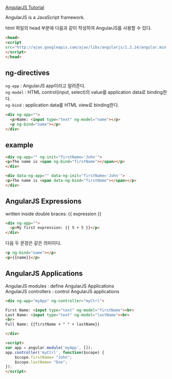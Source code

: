 [AngularJS Tutorial](http://www.w3schools.com/angular/)

AngularJS is a JavaScript framework.

html 파일의 head 부분에 다음과 같이 작성하여 AngularJS를 사용할 수 있다.

~~~html
<head>
<script 
src="http://ajax.googleapis.com/ajax/libs/angularjs/1.3.14/angular.min.js">
</script>
</head>
~~~

## ng-directives

`ng-app` : AngularJS app이라고 알려준다.  
`ng-model` : HTML control(input, select)의 value를 application data로 binding한다.  
`ng-bind` : application data를 HTML view로 binding한다.

~~~html
<div ng-app="">
  <p>Name: <input type="text" ng-model="name"></p>
  <p ng-bind="name"></p>
</div>
~~~

## example

~~~html
<div ng-app="" ng-init="firstName='John'">
<p>The name is <span ng-bind="firstName"></span></p>
</div>
~~~

~~~html
<div data-ng-app="" data-ng-init="firstName='John'">
<p>The name is <span data-ng-bind="firstName"></span></p>
</div>
~~~

## AngularJS Expressions

written inside double braces: {{ expression }}

~~~html
<div ng-app="">
  <p>My first expression: {{ 5 + 5 }}</p>
</div>
~~~

다음 두 문장은 같은 의미이다.

~~~html
<p ng-bind="name"></p>
<p>{{name}}</p>
~~~

## AngularJS Applications

AngularJS modules : define AngularJS Applications  
AngularJS controllers : control AngularJS applications  

~~~html
<div ng-app="myApp" ng-controller="myCtrl">

First Name: <input type="text" ng-model="firstName"><br>
Last Name: <input type="text" ng-model="lastName"><br>
<br>
Full Name: {{firstName + " " + lastName}}

</div>

<script>
var app = angular.module('myApp', []);
app.controller('myCtrl', function($scope) {
    $scope.firstName= "John";
    $scope.lastName= "Doe";
});
</script>
~~~